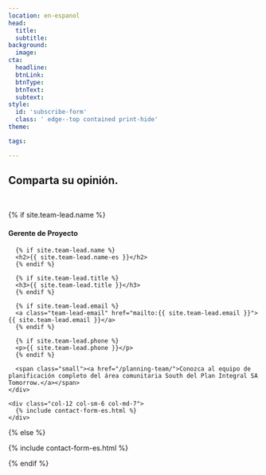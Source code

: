 ```yaml
---
location: en-espanol
head:
  title:
  subtitle:
background:
  image:
cta:
  headline:
  btnLink:
  btnType:
  btnText:
  subtext:
style:
  id: 'subscribe-form'
  class: ' edge--top contained print-hide'
theme:

tags:

---
```

<div class="container">
<h2 class="text-center">Comparta su opinión.</h2>

<p>&nbsp;</p>

<row class="row text-left">
  {% if site.team-lead.name %}
    <div class="col-12 col-sm-6 col-md-5 team-lead-container">
      <h4>Gerente de Proyecto</h4>

      {% if site.team-lead.name %}
      <h2>{{ site.team-lead.name-es }}</h2>
      {% endif %}

      {% if site.team-lead.title %}
      <h3>{{ site.team-lead.title }}</h3>
      {% endif %}

      {% if site.team-lead.email %}
      <a class="team-lead-email" href="mailto:{{ site.team-lead.email }}">{{ site.team-lead.email }}</a>
      {% endif %}

      {% if site.team-lead.phone %}
      <p>{{ site.team-lead.phone }}</p>
      {% endif %}

      <span class="small"><a href="/planning-team/">Conozca al equipo de planificación completo del área comunitaria South del Plan Integral SA Tomorrow.</a></span>
    </div>

    <div class="col-12 col-sm-6 col-md-7">
      {% include contact-form-es.html %}
    </div>

  {% else %}

  <div class="col-12">
    {% include contact-form-es.html %}
  </div>

  {% endif %}

</row>
</div>
